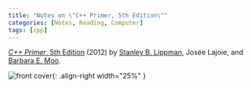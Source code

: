 ```yaml
---
title: "Notes on \"C++ Primer, 5th Edition\""
categories: [Notes, Reading, Computer]
tags: [cpp]
---
```


[*C++ Primer*, 5th Edition](https://www.amazon.com/dp/0321714113) (2012) by [Stanley B. Lippman](https://en.wikipedia.org/wiki/Stanley_B._Lippman), Josée Lajoie, and [Barbara E. Moo](https://en.wikipedia.org/wiki/Barbara_E._Moo).

![front cover](https://img3.doubanio.com/view/subject/s/public/s11233660.jpg){: .align-right width="25%" }
